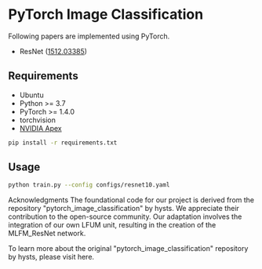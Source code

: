 # PyTorch Image Classification

Following papers are implemented using PyTorch.

* ResNet ([1512.03385](https://arxiv.org/abs/1512.03385))

## Requirements

* Ubuntu 
* Python >= 3.7
* PyTorch >= 1.4.0
* torchvision
* [NVIDIA Apex](https://github.com/NVIDIA/apex)

```bash
pip install -r requirements.txt
```

## Usage

```bash
python train.py --config configs/resnet10.yaml
```

Acknowledgments
The foundational code for our project is derived from the repository "pytorch_image_classification" by hysts. We appreciate their contribution to the open-source community. Our adaptation involves the integration of our own LFUM unit, resulting in the creation of the MLFM_ResNet network.

To learn more about the original "pytorch_image_classification" repository by hysts, please visit here.